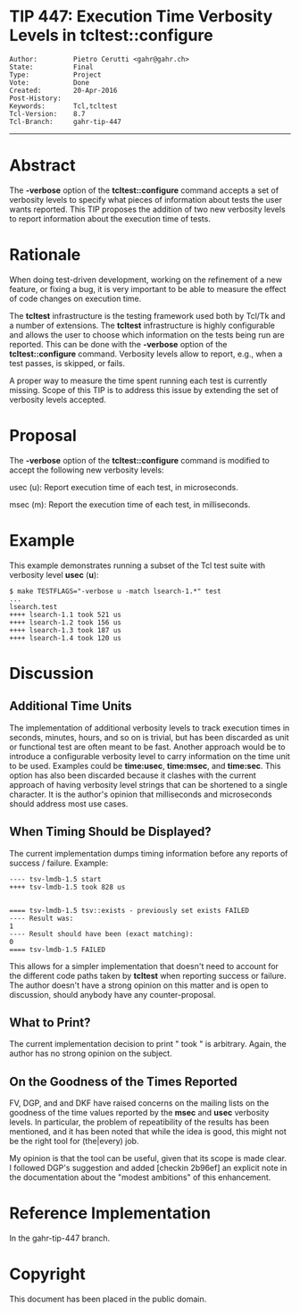 # TIP 447: Execution Time Verbosity Levels in tcltest::configure
	Author:         Pietro Cerutti <gahr@gahr.ch>
	State:          Final
	Type:           Project
	Vote:           Done
	Created:        20-Apr-2016
	Post-History:   
	Keywords:       Tcl,tcltest
	Tcl-Version:    8.7
	Tcl-Branch:     gahr-tip-447
-----

# Abstract

The **-verbose** option of the **tcltest::configure** command accepts a set of
verbosity levels to specify what pieces of information about tests the user
wants reported. This TIP proposes the addition of two new verbosity levels to
report information about the execution time of tests.

# Rationale

When doing test-driven development, working on the refinement of a new
feature, or fixing a bug, it is very important to be able to measure the
effect of code changes on execution time.

The **tcltest** infrastructure is the testing framework used both by Tcl/Tk and
a number of extensions.  The **tcltest** infrastructure is highly configurable
and allows the user to choose which information on the tests being run are
reported. This can be done with the **-verbose** option of the
**tcltest::configure** command. Verbosity levels allow to report, e.g., when a
test passes, is skipped, or fails.

A proper way to measure the time spent running each test is currently missing.
Scope of this TIP is to address this issue by extending the set of verbosity
levels accepted.

# Proposal

The **-verbose** option of the **tcltest::configure** command is modified to
accept the following new verbosity levels:

 usec \(u\): Report execution time of each test, in microseconds.

 msec \(m\): Report the execution time of each test, in milliseconds.

# Example

This example demonstrates running a subset of the Tcl test suite with
verbosity level **usec** \(**u**\):

	$ make TESTFLAGS="-verbose u -match lsearch-1.*" test
	...
	lsearch.test
	++++ lsearch-1.1 took 521 us
	++++ lsearch-1.2 took 156 us
	++++ lsearch-1.3 took 187 us
	++++ lsearch-1.4 took 120 us

# Discussion

## Additional Time Units

The implementation of additional verbosity levels to track execution times in
seconds, minutes, hours, and so on is trivial, but has been discarded as unit
or functional test are often meant to be fast. Another approach would be to
introduce a configurable verbosity level to carry information on the time unit
to be used. Examples could be **time:usec**, **time:msec**, and **time:sec**. This
option has also been discarded because it clashes with the current approach of
having verbosity level strings that can be shortened to a single character. It
is the author's opinion that milliseconds and microseconds should address most
use cases.

## When Timing Should be Displayed?

The current implementation dumps timing information before any reports of
success / failure. Example:

	---- tsv-lmdb-1.5 start
	++++ tsv-lmdb-1.5 took 828 us
	
	
	==== tsv-lmdb-1.5 tsv::exists - previously set exists FAILED
	---- Result was:
	1
	---- Result should have been (exact matching):
	0
	==== tsv-lmdb-1.5 FAILED

This allows for a simpler implementation that doesn't need to account for the
different code paths taken by **tcltest** when reporting success or failure. The
author doesn't have a strong opinion on this matter and is open to discussion,
should anybody have any counter-proposal.

## What to Print?

The current implementation decision to print "<testname> took <amount> <unit>"
is arbitrary. Again, the author has no strong opinion on the subject.

## On the Goodness of the Times Reported

FV, DGP, and and DKF have raised concerns on the mailing lists on the goodness
of the time values reported by the **msec** and **usec** verbosity levels.
In particular, the problem of repeatibility of the results has been mentioned,
and it has been noted that while the idea is good, this might not be the right
tool for \(the\|every\) job.

My opinion is that the tool can be useful, given that its scope is made clear.
I followed DGP's suggestion and added [checkin 2b96ef] an explicit note in the
documentation about the "modest ambitions" of this enhancement.

# Reference Implementation

In the gahr-tip-447 branch.

# Copyright

This document has been placed in the public domain.


